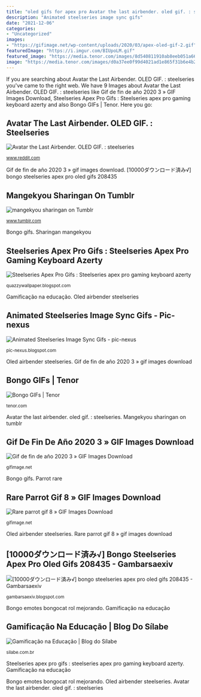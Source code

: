 ```yaml
---
title: "oled gifs for apex pro Avatar the last airbender. oled gif. : steelseries"
description: "Animated steelseries image sync gifs"
date: "2021-12-06"
categories:
- "Uncategorized"
images:
- "https://gifimage.net/wp-content/uploads/2020/03/apex-oled-gif-2.gif"
featuredImage: "https://i.imgur.com/BIUpoLM.gif"
featured_image: "https://media.tenor.com/images/8d540811910ab8eeb051a66e152a44a4/tenor.gif"
image: "https://media.tenor.com/images/d0a37ee0f99d4021ad1e865f31b6e4b2/tenor.gif"
---
```


If you are searching about Avatar the Last Airbender. OLED GIF. : steelseries you've came to the right web. We have 9 Images about Avatar the Last Airbender. OLED GIF. : steelseries like Gif de fin de año 2020 3 » GIF Images Download, Steelseries Apex Pro Gifs : Steelseries apex pro gaming keyboard azerty and also Bongo GIFs | Tenor. Here you go:

## Avatar The Last Airbender. OLED GIF. : Steelseries

![Avatar the Last Airbender. OLED GIF. : steelseries](https://i.imgur.com/BIUpoLM.gif "Mangekyou sharingan on tumblr")

<small>www.reddit.com</small>

Gif de fin de año 2020 3 » gif images download. [10000ダウンロード済み√] bongo steelseries apex pro oled gifs 208435

## Mangekyou Sharingan On Tumblr

![mangekyou sharingan on Tumblr](https://66.media.tumblr.com/14a09f469db66c64b314870210e102d0/tumblr_mn1cvkbVfa1srtjh1o1_500.gif "Gif de fin de año 2020 3 » gif images download")

<small>www.tumblr.com</small>

Bongo gifs. Sharingan mangekyou

## Steelseries Apex Pro Gifs : Steelseries Apex Pro Gaming Keyboard Azerty

![Steelseries Apex Pro Gifs : Steelseries apex pro gaming keyboard azerty](https://media.tenor.com/images/d0a37ee0f99d4021ad1e865f31b6e4b2/tenor.gif "Bongo gifs")

<small>quazzywallpaper.blogspot.com</small>

Gamificação na educação. Oled airbender steelseries

## Animated Steelseries Image Sync Gifs - Pic-nexus

![Animated Steelseries Image Sync Gifs - pic-nexus](https://cdnb.artstation.com/p/assets/images/images/004/648/367/original/gina-schreuder-ginaschreuderattackbig.gif?1485276012 "Bongo gifs")

<small>pic-nexus.blogspot.com</small>

Oled airbender steelseries. Gif de fin de año 2020 3 » gif images download

## Bongo GIFs | Tenor

![Bongo GIFs | Tenor](https://media.tenor.com/images/8d540811910ab8eeb051a66e152a44a4/tenor.gif "Rare parrot gif 8 » gif images download")

<small>tenor.com</small>

Avatar the last airbender. oled gif. : steelseries. Mangekyou sharingan on tumblr

## Gif De Fin De Año 2020 3 » GIF Images Download

![Gif de fin de año 2020 3 » GIF Images Download](https://gifimage.net/wp-content/uploads/2020/03/apex-oled-gif-2.gif "Bongo emotes bongocat rol mejorando")

<small>gifimage.net</small>

Bongo gifs. Parrot rare

## Rare Parrot Gif 8 » GIF Images Download

![Rare parrot gif 8 » GIF Images Download](https://gifimage.net/wp-content/uploads/2017/08/rare-parrot-gif-8.gif "Rare parrot gif 8 » gif images download")

<small>gifimage.net</small>

Oled airbender steelseries. Rare parrot gif 8 » gif images download

## [10000ダウンロード済み√] Bongo Steelseries Apex Pro Oled Gifs 208435 - Gambarsaexiv

![[10000ダウンロード済み√] bongo steelseries apex pro oled gifs 208435 - Gambarsaexiv](https://media2.giphy.com/media/uuxcAmIzAbKlvz4kZS/giphy.gif "Steelseries tkl bongo tastatur azerty")

<small>gambarsaexiv.blogspot.com</small>

Bongo emotes bongocat rol mejorando. Gamificação na educação

## Gamificação Na Educação | Blog Do Sílabe

![Gamificação na Educação | Blog do Sílabe](https://media.giphy.com/media/jxJjBMvqEvMSA/giphy.gif "Steelseries apex pro gifs : steelseries apex pro gaming keyboard azerty")

<small>silabe.com.br</small>

Steelseries apex pro gifs : steelseries apex pro gaming keyboard azerty. Gamificação na educação

Bongo emotes bongocat rol mejorando. Oled airbender steelseries. Avatar the last airbender. oled gif. : steelseries
